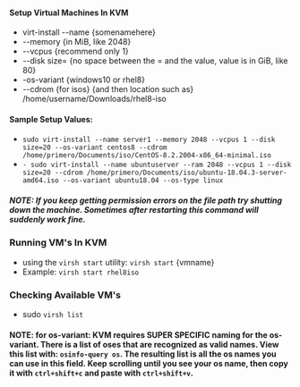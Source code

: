 #### Setup Virtual Machines In KVM
- virt-install --name {somenamehere}
- --memory {in MiB, like 2048}
- --vcpus {recommend only 1}
- --disk size= {no space between the = and the value, value is in GiB, like 80}
- -os-variant {windows10 or rhel8}
- --cdrom {for isos} {and then location such as} /home/username/Downloads/rhel8-iso

#### Sample Setup Values: 
- `sudo virt-install --name server1 --memory 2048 --vcpus 1 --disk size=20 --os-variant centos8 --cdrom /home/primero/Documents/iso/CentOS-8.2.2004-x86_64-minimal.iso`
- `- sudo virt-install --name ubuntuserver --ram 2048 --vcpus 1 --disk size=20 --cdrom /home/primero/Documents/iso/ubuntu-18.04.3-server-amd64.iso --os-variant ubuntu18.04 --os-type linux`
##### NOTE: If you keep getting permission errors on the file path try shutting down the machine. Sometimes after restarting this command will suddenly work fine.


### Running VM's In KVM
- using the `virsh start` utility: `virsh start` {vmname}
- Example: `virsh start rhel8iso`

### Checking Available VM's
- sudo `virsh list`

#### NOTE: for os-variant: KVM requires SUPER SPECIFIC naming for the os-variant. There is a list of oses that are recognized as valid names. View this list with: `osinfo-query os`. The resulting list is all the os names you can use in this field. Keep scrolling until you see your os name, then copy it with `ctrl+shift+c` and paste with `ctrl+shift+v`.
